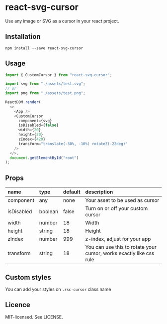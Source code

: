 # react-svg-cursor

Use any image or SVG as a cursor in your react project.

## Installation

```
npm install --save react-svg-cursor
```

## Usage

```js index.js
import { CustomCursor } from "react-svg-cursor";

import svg from "./assets/test.svg";
// or
import png from "./assets/test.png";

ReactDOM.render(
  <>
    <App />
    <CustomCursor
      component={svg}
      isDisabled={false}
      width={20}
      height={20}
      zIndex={420}
      transform="translate(-30%, -10%) rotateZ(-22deg)"
    />
  </>,
  document.getElementById("root")
);
```

## Props

| name       | type    | default | description                                                         |
| :--------- | :------ | :------ | :------------------------------------------------------------------ |
| component  | any     | none    | Your asset to be used as cursor                                     |
| isDisabled | boolean | false   | Turn on or off your custom cursor                                   |
| width      | number  | 18      | Width                                                               |
| height     | string  | 18      | Height                                                              |
| zIndex     | number  | 999     | z-index, adjust for your app                                        |
| transform  | string  | 18      | You can use this to rotate your cursor, works exactly like css rule |

## Custom styles

You can add your styles on `.rsc-cursor` class name

## Licence

MIT-licensed. See LICENSE.
